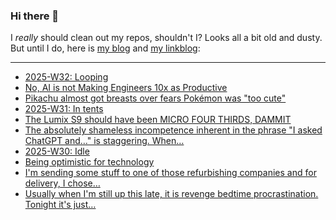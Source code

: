 ### Hi there 👋

I _really_ should clean out my repos, shouldn't I? Looks all a bit old and dusty. But until I do, here is [my blog](https://lostfocus.de/) and [my linkblog](https://dominikschwind.com/links):

--- 

<!-- POST-LIST:START -->
- [2025-W32: Looping](https://lostfocus.de/2025/08/10/2025-w32-looping/)
- [No, AI is not Making Engineers 10x as Productive](https://colton.dev/blog/curing-your-ai-10x-engineer-imposter-syndrome/)
- [Pikachu almost got breasts over fears Pokémon was &quot;too cute&quot;](https://www.nme.com/news/gaming-news/pokemon-pikachu-breasts-too-cute-us-audiences-3883412)
- [2025-W31: In tents](https://lostfocus.de/2025/08/03/2025-w31-in-tents/)
- [The Lumix S9 should have been MICRO FOUR THIRDS, DAMMIT](https://www.youtube.com/watch?v=uU1oA86xbfE)
- [The absolutely shameless incompetence inherent in the phrase &quot;I asked ChatGPT and…&quot; is staggering. When…](https://lostfocus.de/2025/07/28/234992/)
- [2025-W30: Idle](https://lostfocus.de/2025/07/27/2025-w30-idle/)
- [Being optimistic for technology](https://rubenerd.com/being-optimistic-for-technology/)
- [I&#39;m sending some stuff to one of those refurbishing companies and for delivery, I chose…](https://lostfocus.de/2025/07/24/234972/)
- [Usually when I&#39;m still up this late, it is revenge bedtime procrastination. Tonight it&#39;s just…](https://lostfocus.de/2025/07/22/234956/)
<!-- POST-LIST:END -->

<!--
**lostfocus/lostfocus** is a ✨ _special_ ✨ repository because its `README.md` (this file) appears on your GitHub profile.

Here are some ideas to get you started:

- 🔭 I’m currently working on ...
- 🌱 I’m currently learning ...
- 👯 I’m looking to collaborate on ...
- 🤔 I’m looking for help with ...
- 💬 Ask me about ...
- 📫 How to reach me: ...
- 😄 Pronouns: ...
- ⚡ Fun fact: ...
-->
